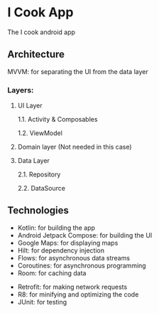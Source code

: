# I Cook App

The I cook android app

## Architecture

MVVM: for separating the UI from the data layer

### Layers:

1. UI Layer

    1.1. Activity & Composables

    1.2. ViewModel

2. Domain layer (Not needed in this case)

3. Data Layer

    2.1. Repository

    2.2. DataSource

## Technologies

- Kotlin: for building the app
- Android Jetpack Compose: for building the UI
- Google Maps: for displaying maps
- Hilt: for dependency injection
- Flows: for asynchronous data streams
- Coroutines: for asynchronous programming
- Room: for caching data
<!-- - Firebase (and Firebase emulators): for real-time database and authentication -->
- Retrofit: for making network requests
- R8: for minifying and optimizing the code
- JUnit: for testing
